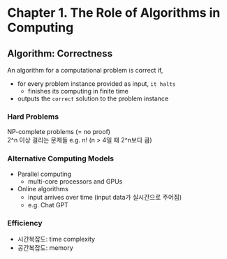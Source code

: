 # Chapter 1. The Role of Algorithms in Computing

## Algorithm: Correctness
An algorithm for a computational problem is correct if,
- for every problem instance provided as input, `it halts`
	- finishes its computing in finite time
- outputs the `correct` solution to the problem instance

### Hard Problems
NP-complete problems (= no proof)  
2^n 이상 걸리는 문제들 e.g. n! (n > 4일 때 2^n보다 큼)  

### Alternative Computing Models
- Parallel computing
	- multi-core processors and GPUs
- Online algorithms
	- input arrives over time (input data가 실시간으로 주어짐)
	- e.g. Chat GPT

### Efficiency
- 시간복잡도: time complexity
- 공간복잡도: memory
